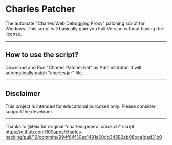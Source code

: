 # Charles Patcher
The automate "Charles Web Debugging Proxy" patching script for Windows.
This script will basically gain you Full Version without having the license.

---

## How to use the script?
Download and Run "Charles Patcher.bat" as Administrator.
It will automatically patch "charles.jar" file.

---

## Disclaimer
This project is intended for educational purposes only. Please consider support the developer.

---

Thanks to @feix for original "charles.general.crack.sh" script.
https://github.com/100apps/charles-hacking/pull/19/commits/994f64f30ec1491a60db34582eb08bca1dad31b0